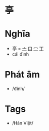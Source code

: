 # 亭

# Nghĩa
* 亭 = [亠](亠.md) [口](口.md) [冖](冖.md) [丁](丁.md)
* cái đình

# Phát âm
* /đình/

# Tags
* /Hán Việt/

<script>window.HANZI_FIELD='亭';</script>
